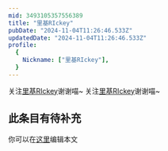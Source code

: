```yaml
---
mid: 3493105357556389
title: "里基RIckey"
pubDate: "2024-11-04T11:26:46.533Z"
updatedDate: "2024-11-04T11:26:46.533Z"
profile:
  {
    Nickname: ["里基RIckey"],
  }
---
```


关注[里基RIckey](https://space.bilibili.com/3493105357556389)谢谢喵~ 关注[里基RIckey](https://space.bilibili.com/3493105357556389)谢谢喵~

## 此条目有待补充
你可以在[这里](https://github.com/Yuhanawa/VTuber.ICU-Content/edit/master/v/里基RIckey/index.md)编辑本文
